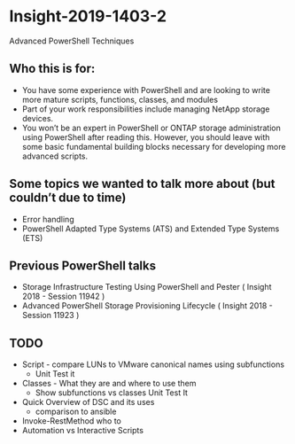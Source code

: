 # Insight-2019-1403-2
Advanced PowerShell Techniques

## Who this is for:
* You have some experience with PowerShell and are looking to write more mature scripts, functions, classes, and modules
* Part of your work responsibilities include managing NetApp storage devices.
* You won’t be an expert in PowerShell or ONTAP storage administration using PowerShell after reading this. However, you should leave with some basic fundamental building blocks necessary for developing more advanced scripts.

## Some topics we wanted to talk more about (but couldn’t due to time)
* Error handling
* PowerShell Adapted Type Systems (ATS) and Extended Type Systems (ETS)

## Previous PowerShell talks
* Storage Infrastructure Testing Using PowerShell and Pester ( Insight 2018 - Session 11942 )
* Advanced PowerShell Storage Provisioning Lifecycle ( Insight 2018 - Session 11923 )

## TODO
* Script - compare LUNs to VMware canonical names using subfunctions
    * Unit Test it
* Classes - What they are and where to use them
    * Show subfunctions vs classes
    Unit Test It
* Quick Overview of DSC and its uses 
    * comparison to ansible
* Invoke-RestMethod who to
* Automation vs Interactive Scripts